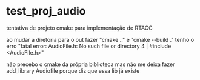 # test_proj_audio
tentativa de projeto cmake para implementação de RTACC

ao mudar a diretoria para o out fazer "cmake .." e "cmake --build ." tenho o erro "fatal error: AudioFile.h: No such file or directory
    4 | #include <AudioFile.h>"

não precebo o cmake da própria biblioteca mas não me deixa fazer add_library Audiofile porque diz que essa lib já existe
